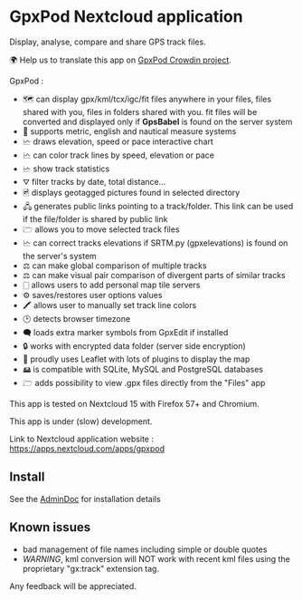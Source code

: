 # GpxPod Nextcloud application

Display, analyse, compare and share GPS track files.

🌍 Help us to translate this app on [GpxPod Crowdin project](https://crowdin.com/project/gpxpod).

GpxPod :

* 🗺  can display gpx/kml/tcx/igc/fit files anywhere in your files, files shared with you, files in folders shared with you. fit files will be converted and displayed only if **GpsBabel** is found on the server system
* 📏 supports metric, english and nautical measure systems
* 🗠 draws elevation, speed or pace interactive chart
* 🗠 can color track lines by speed, elevation or pace
* 🗠 show track statistics
* ⛛ filter tracks by date, total distance...
* 🖻 displays geotagged pictures found in selected directory
* 🖧  generates public links pointing to a track/folder. This link can be used if the file/folder is shared by public link
* 🗁 allows you to move selected track files
* 🗠 can correct tracks elevations if SRTM.py (gpxelevations) is found on the server's system
* ⚖ can make global comparison of multiple tracks
* ⚖ can make visual pair comparison of divergent parts of similar tracks
* 🀆 allows users to add personal map tile servers
* ⚙ saves/restores user options values
* 🖍 allows user to manually set track line colors
* 🕑 detects browser timezone
* 🗬 loads extra marker symbols from GpxEdit if installed
* 🔒 works with encrypted data folder (server side encryption)
* 🍂 proudly uses Leaflet with lots of plugins to display the map
* 🖴 is compatible with SQLite, MySQL and PostgreSQL databases
* 🗁 adds possibility to view .gpx files directly from the "Files" app

This app is tested on Nextcloud 15 with Firefox 57+ and Chromium.

This app is under (slow) development.

Link to Nextcloud application website : https://apps.nextcloud.com/apps/gpxpod

## Install

See the [AdminDoc](https://gitlab.com/eneiluj/gpxpod-oc/wikis/admindoc) for installation details

## Known issues

* bad management of file names including simple or double quotes
* *WARNING*, kml conversion will NOT work with recent kml files using the proprietary "gx:track" extension tag.

Any feedback will be appreciated.
